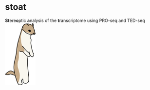 # stoat
**St**ere**o**ptic **a**nalysis of the **t**ranscriptome using PRO-seq and TED-seq
<img src="stoat.png" alt="drawing" width="100" align="left"/>


